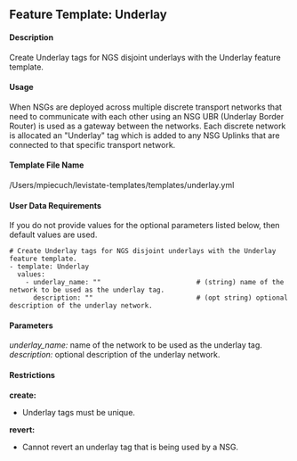 ## Feature Template: Underlay
#### Description
Create Underlay tags for NGS disjoint underlays with the Underlay feature template.

#### Usage
When NSGs are deployed across multiple discrete transport networks that need to communicate with each other using an NSG UBR (Underlay Border Router) is used as a gateway between the networks. Each discrete network is allocated an "Underlay" tag which is added to any NSG Uplinks that are connected to that specific transport network.

#### Template File Name
/Users/mpiecuch/levistate-templates/templates/underlay.yml

#### User Data Requirements
If you do not provide values for the optional parameters listed below, then default values are used.

```
# Create Underlay tags for NGS disjoint underlays with the Underlay feature template.
- template: Underlay
  values:
    - underlay_name: ""                        # (string) name of the network to be used as the underlay tag.
      description: ""                          # (opt string) optional description of the underlay network.

```

#### Parameters
*underlay_name:* name of the network to be used as the underlay tag.<br>
*description:* optional description of the underlay network.<br>


#### Restrictions
**create:**
* Underlay tags must be unique.

**revert:**
* Cannot revert an underlay tag that is being used by a NSG.

